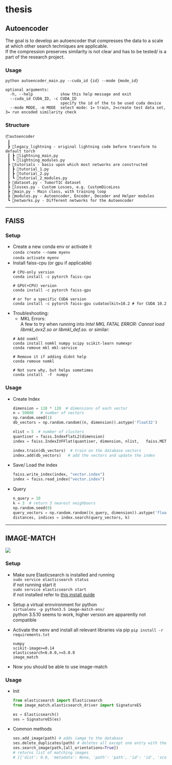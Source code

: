 # thesis
## Autoencoder
The goal is to develop an autoencoder that compresses the data to a scale at which other search techniques are applicable.  
If the compression preserves similarity is not clear and has to be tested/ is a part of the research project.

### Usage
```shell
python autoencoder_main.py --cuda_id {id} --mode {mode_id}

optional arguments:
  -h, --help            show this help message and exit
  --cuda_id CUDA_ID, -c CUDA_ID
                        specify the id of the to be used cuda device
  --mode MODE, -m MODE  select mode: 1= train, 2=create test data set, 3= run encoded similarity check
```
### Structure
```
📦autoencoder
 ┃ 
 ┣ 📂legacy_lightning - original lightning code before transform to default torch
 ┃ ┣ 📜lightning_main.py
 ┃ ┗ 📜lightning_modules.py
 ┣ 📂tutorials - basis upon which most networks are constructed
 ┃ ┣ 📜tutorial_1.py
 ┃ ┣ 📜tutorial_2.py
 ┃ ┗ 📜tutorial_2_modules.py
 ┣ 📜dataset.py - TumorT1C dataset
 ┣ 📜losses.py - Custom Losses, e.g. CustomDiceLoss 
 ┣ 📜main.py - Main class, with training loop
 ┣ 📜modules.py - Autoencoder, Encoder, Decoder and Helper modules
 ┗ 📜networks.py - Different networks for the Autoencoder
```

---

## FAISS

### Setup
- Create a new conda env or activate it  
`conda create --name myenv`  
`conda activate myenv`
- Install faiss-cpu (or gpu if applicable)
    ```shell
    # CPU-only version
    conda install -c pytorch faiss-cpu

    # GPU(+CPU) version
    conda install -c pytorch faiss-gpu

    # or for a specific CUDA version
    conda install -c pytorch faiss-gpu cudatoolkit=10.2 # for CUDA 10.2
    ```
- Troubleshooting:
    - MKL Errors:  
    A few to try when running into *Intel MKL FATAL ERROR: Cannot load libmkl_avx2.so or libmkl_def.so.* or similar:  
    ```shell
    # Add nomkl
    conda install nomkl numpy scipy scikit-learn numexpr
    conda remove mkl mkl-service

    # Remove it if adding didnt help
    conda remove nomkl

    # Not sure why, but helps sometimes
    conda install  -f  numpy
    ```

### Usage
- Create Index
    ```python
    dimension = 128 * 128  # dimensions of each vector
    n = 50000   # number of vectors
    np.random.seed(1)
    db_vectors = np.random.random((n, dimension)).astype('float32')

    nlist = 5  # number of clusters
    quantiser = faiss.IndexFlatL2(dimension)
    index = faiss.IndexIVFFlat(quantiser, dimension, nlist,   faiss.METRIC_L2)

    index.train(db_vectors)  # train on the database vectors
    index.add(db_vectors)   # add the vectors and update the index
    ```
- Save/ Load the index
    ```python
    faiss.write_index(index, "vector.index")
    index = faiss.read_index("vector.index")
    ```   
- Query
    ```python
    n_query = 10
    k = 3  # return 3 nearest neighbours
    np.random.seed(0)
    query_vectors = np.random.random((n_query, dimension)).astype('float32')
    distances, indices = index.search(query_vectors, k)
    ```   

---  

## IMAGE-MATCH
![](https://cloud.githubusercontent.com/assets/6517700/17741093/41040a64-649b-11e6-8499-48b78ddca56b.png
)
### Setup
- Make sure Elasticsearch is installed and running  
`sudo service elasticsearch status`  
if not running start it  
`sudo service elasticsearch start`  
if not installed refer to [this install guide](https://www.elastic.co/de/downloads/elasticsearch)

- Setup a virtual ennvironment for python  
 `virtualenv -p python3.5 image-match-env/`  
 python 3.5.10 seems to work, higher version are apparently not compatible

- Activate the venv and install all relevant libraries via pip `pip install -r requirements.txt`
    ```
    numpy
    scikit-image>=0.14
    elasticsearch<6.0.0,>=5.0.0
    image_match
    ```
- Now you should be able to use image-match

### Usage
- Init
    ```python
    from elasticsearch import Elasticsearch
    from image_match.elasticsearch_driver import SignatureES

    es = Elasticsearch()
    ses = SignatureES(es)
    ```
- Common methods  

    ```python
    ses.add_image(path) # adds iamge to the database
    ses.delete_duplicates(path) # deletes all except one entry with the same !path!
    ses.search_image(path,[all_orientations=True]) 
    # returns list of matching images 
    # [{'dist': 0.0, 'metadata': None, 'path': 'path', 'id': 'id', 'score': 63.0}]
    ```

